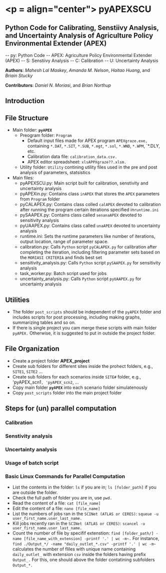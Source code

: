# <p = align="center"> pyAPEXSCU </p>
## Python Code for Calibrating, Senstiivy Analysis, and Uncertainty Analysis of Agriculture Policy Environmental Extender (APEX)
-- py: Python Code
-- APEX: Agriculture Policy Environmental Extender (APEX)
-- S: Senstiivy Analysis
-- C: Calibration
-- U: Uncertainty Analysis

**Authors**: *Mahesh Lal Maskey*, *Amanda M. Nelson*, *Haitao Huang*, and *Briain Stucky*

**Contributors**: *Daniel N. Moriasi*, and *Brian Northup*

## Introduction
## File Structure
* Main folder: **`pyAPEX`**
    * Preogram folder: `Program`
      * Default input files made for APEX program `APEXgraze.exe,`  containing `*.DAT`, `*.SIT`, `*.SUB`, `*.mgt`, `*.sol`, `*.WND`, `*.WPM`, `*.DLY, etc.
      * Calibration data file: `calibration_data.csv.`  
      * APEX editor spreadsheet: `xlsAPPXgraze??.xlsm.`        
    * Utility folder: `Utility` contining utility files used in the pre and post analysis of parameters, statsistics
 * Main files:
    * pyAPEXSCU.py: Main script built for calibration, senstivity and  uncertainty analysis
    * pyAPEXin.py: Contains class `inAPEX` that stores the `APEX` parameters from `Program` folder
    * pyCALAPEX.py: Contains class colled `calAPEX` devoted to calibration after running the program certain iterations specified in`runtime.ini` 
    * pySAAPEX.py: Contains class called `senanaAPEX` devoted to sensitivity analysis 
    * pyUAAPEX.py: Contains class called `unaAPEX` devoted to uncertainty analysis 
    * runtime.ini: Sets the runtime parameters like number of iterations, output location, range of parameter space.
    * calibration.py: Calls `Python` script `pyCALAPEX.py` for calibration after completing the iteration, including filtering parameter sets based on the `MORIASI CRITERIA` and finds best set
    * sensitivity_analysis.py: Calls `Python` script `pySAAPEX.py` for sensitivity analysis 
    * task_worker.py: Batch script used for jobs
    * uncertainty_analysis.py: Calls `Python` script `pyUAAPEX.py` for uncertainty analysis
## Utilities
   * The folder `post_scripts` should be independent of the `pyAPEX` folder and includes scripts for post processing, including making graphs, summarizing tables and so on.
   * If there is single project you cam merge these scripts with main folder `pyAPEX.` Otherwise, it is suggested to put in outside the project folder.
## File Organization
   * Create a project folder **APEX_project**
   * Create sub folders for different sites inside the prohect folders, e.g., `SITE1`, `SITE2` ... 
   * Create sub folders for each scenarios inside `SITE#` folder, e.g., 'pyAPEX_scn1`, 'pyAPEX_scn2`, ...
   * Copy main folder **`pyAPEX`** into each scenario folder simulatenously
   * Copy `post_scripts` folder into the main project folder
## Steps for (un) parallel computation
### Calibration
### Senstivity analysis
### Uncertainty analysis
### Usage of batch script
### Basic Linux Commands for Parallel Computation
* List the contents in the folder: `ls` if you are in; `ls [folder_path]` if you are outside the folder.
* Check the full path of folder you are in, use `pwd.`
* Read the content of a file: `cat [file_name]`
* Edit the content of a file: `nano [file_name]`
* List the numbers of jobs ran in the `SCINet (ATLAS or CERES)`: `squeue -u user_first_name.user_last_name.`
* Kill jobs recently ran in the `SCINet (ATLAS or CERES)`: `scancel -u user_first_name.user_last_name.`
* Count the number of file by specifif extenstion: `find [folder_path/] -name [file_name_with_extension] -printf '.' | wc -m~.`  For instance,  `find ./Output_*/ -name "daily_outlet_*.csv" -printf '.' | wc -m~` calculates the number of fliles with unique name containing `daily_outlet_` with extension `csv` inside the folders having prefix `Output_.` For this, one should above the folder contatining subfolders `Output_*.`
